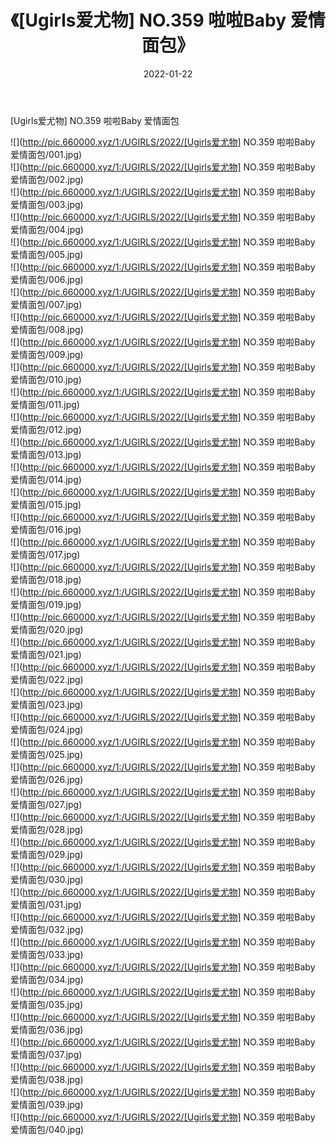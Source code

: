 ﻿---
layout: post
title:  《[Ugirls爱尤物] NO.359 啦啦Baby 爱情面包》
date:   2022-01-22
img: http://pic.660000.xyz/1:/UGIRLS/2022/[Ugirls爱尤物] NO.359 啦啦Baby 爱情面包/000.jpg
categories: [美女, 清纯, 唯美]
---

[Ugirls爱尤物] NO.359 啦啦Baby 爱情面包

 ![](http://pic.660000.xyz/1:/UGIRLS/2022/[Ugirls爱尤物] NO.359 啦啦Baby 爱情面包/001.jpg) <br>![](http://pic.660000.xyz/1:/UGIRLS/2022/[Ugirls爱尤物] NO.359 啦啦Baby 爱情面包/002.jpg) <br>![](http://pic.660000.xyz/1:/UGIRLS/2022/[Ugirls爱尤物] NO.359 啦啦Baby 爱情面包/003.jpg) <br>![](http://pic.660000.xyz/1:/UGIRLS/2022/[Ugirls爱尤物] NO.359 啦啦Baby 爱情面包/004.jpg) <br>![](http://pic.660000.xyz/1:/UGIRLS/2022/[Ugirls爱尤物] NO.359 啦啦Baby 爱情面包/005.jpg) <br>![](http://pic.660000.xyz/1:/UGIRLS/2022/[Ugirls爱尤物] NO.359 啦啦Baby 爱情面包/006.jpg) <br>![](http://pic.660000.xyz/1:/UGIRLS/2022/[Ugirls爱尤物] NO.359 啦啦Baby 爱情面包/007.jpg) <br>![](http://pic.660000.xyz/1:/UGIRLS/2022/[Ugirls爱尤物] NO.359 啦啦Baby 爱情面包/008.jpg) <br>![](http://pic.660000.xyz/1:/UGIRLS/2022/[Ugirls爱尤物] NO.359 啦啦Baby 爱情面包/009.jpg) <br>![](http://pic.660000.xyz/1:/UGIRLS/2022/[Ugirls爱尤物] NO.359 啦啦Baby 爱情面包/010.jpg) <br>![](http://pic.660000.xyz/1:/UGIRLS/2022/[Ugirls爱尤物] NO.359 啦啦Baby 爱情面包/011.jpg) <br>![](http://pic.660000.xyz/1:/UGIRLS/2022/[Ugirls爱尤物] NO.359 啦啦Baby 爱情面包/012.jpg) <br>![](http://pic.660000.xyz/1:/UGIRLS/2022/[Ugirls爱尤物] NO.359 啦啦Baby 爱情面包/013.jpg) <br>![](http://pic.660000.xyz/1:/UGIRLS/2022/[Ugirls爱尤物] NO.359 啦啦Baby 爱情面包/014.jpg) <br>![](http://pic.660000.xyz/1:/UGIRLS/2022/[Ugirls爱尤物] NO.359 啦啦Baby 爱情面包/015.jpg) <br>![](http://pic.660000.xyz/1:/UGIRLS/2022/[Ugirls爱尤物] NO.359 啦啦Baby 爱情面包/016.jpg) <br>![](http://pic.660000.xyz/1:/UGIRLS/2022/[Ugirls爱尤物] NO.359 啦啦Baby 爱情面包/017.jpg) <br>![](http://pic.660000.xyz/1:/UGIRLS/2022/[Ugirls爱尤物] NO.359 啦啦Baby 爱情面包/018.jpg) <br>![](http://pic.660000.xyz/1:/UGIRLS/2022/[Ugirls爱尤物] NO.359 啦啦Baby 爱情面包/019.jpg) <br>![](http://pic.660000.xyz/1:/UGIRLS/2022/[Ugirls爱尤物] NO.359 啦啦Baby 爱情面包/020.jpg) <br>![](http://pic.660000.xyz/1:/UGIRLS/2022/[Ugirls爱尤物] NO.359 啦啦Baby 爱情面包/021.jpg) <br>![](http://pic.660000.xyz/1:/UGIRLS/2022/[Ugirls爱尤物] NO.359 啦啦Baby 爱情面包/022.jpg) <br>![](http://pic.660000.xyz/1:/UGIRLS/2022/[Ugirls爱尤物] NO.359 啦啦Baby 爱情面包/023.jpg) <br>![](http://pic.660000.xyz/1:/UGIRLS/2022/[Ugirls爱尤物] NO.359 啦啦Baby 爱情面包/024.jpg) <br>![](http://pic.660000.xyz/1:/UGIRLS/2022/[Ugirls爱尤物] NO.359 啦啦Baby 爱情面包/025.jpg) <br>![](http://pic.660000.xyz/1:/UGIRLS/2022/[Ugirls爱尤物] NO.359 啦啦Baby 爱情面包/026.jpg) <br>![](http://pic.660000.xyz/1:/UGIRLS/2022/[Ugirls爱尤物] NO.359 啦啦Baby 爱情面包/027.jpg) <br>![](http://pic.660000.xyz/1:/UGIRLS/2022/[Ugirls爱尤物] NO.359 啦啦Baby 爱情面包/028.jpg) <br>![](http://pic.660000.xyz/1:/UGIRLS/2022/[Ugirls爱尤物] NO.359 啦啦Baby 爱情面包/029.jpg) <br>![](http://pic.660000.xyz/1:/UGIRLS/2022/[Ugirls爱尤物] NO.359 啦啦Baby 爱情面包/030.jpg) <br>![](http://pic.660000.xyz/1:/UGIRLS/2022/[Ugirls爱尤物] NO.359 啦啦Baby 爱情面包/031.jpg) <br>![](http://pic.660000.xyz/1:/UGIRLS/2022/[Ugirls爱尤物] NO.359 啦啦Baby 爱情面包/032.jpg) <br>![](http://pic.660000.xyz/1:/UGIRLS/2022/[Ugirls爱尤物] NO.359 啦啦Baby 爱情面包/033.jpg) <br>![](http://pic.660000.xyz/1:/UGIRLS/2022/[Ugirls爱尤物] NO.359 啦啦Baby 爱情面包/034.jpg) <br>![](http://pic.660000.xyz/1:/UGIRLS/2022/[Ugirls爱尤物] NO.359 啦啦Baby 爱情面包/035.jpg) <br>![](http://pic.660000.xyz/1:/UGIRLS/2022/[Ugirls爱尤物] NO.359 啦啦Baby 爱情面包/036.jpg) <br>![](http://pic.660000.xyz/1:/UGIRLS/2022/[Ugirls爱尤物] NO.359 啦啦Baby 爱情面包/037.jpg) <br>![](http://pic.660000.xyz/1:/UGIRLS/2022/[Ugirls爱尤物] NO.359 啦啦Baby 爱情面包/038.jpg) <br>![](http://pic.660000.xyz/1:/UGIRLS/2022/[Ugirls爱尤物] NO.359 啦啦Baby 爱情面包/039.jpg) <br>![](http://pic.660000.xyz/1:/UGIRLS/2022/[Ugirls爱尤物] NO.359 啦啦Baby 爱情面包/040.jpg) <br>